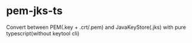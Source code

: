 # pem-jks-ts
Convert between PEM(.key + .crt/.pem) and JavaKeyStore(.jks) with pure typescript(without keytool cli)
